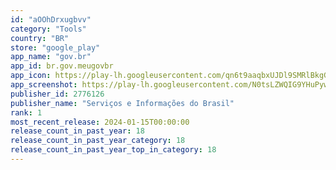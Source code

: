 ```yaml
---
id: "aOOhDrxugbvv"
category: "Tools"
country: "BR"
store: "google_play"
app_name: "gov.br"
app_id: br.gov.meugovbr
app_icon: https://play-lh.googleusercontent.com/qn6t9aaqbxUJDl9SMRlBkgG6SArPRfk_g_m5lyG6SjhpUfiW1PsHuJ6jSuL9GVDqnA
app_screenshot: https://play-lh.googleusercontent.com/N0tsLZWQIG9YHuPywFuaSANwpcaIm4wZrgcVq3qcyCzgIsnAMY_KY1tZ4_uJUpaBRbZj
publisher_id: 2776126
publisher_name: "Serviços e Informações do Brasil"
rank: 1
most_recent_release: 2024-01-15T00:00:00
release_count_in_past_year: 18
release_count_in_past_year_category: 18
release_count_in_past_year_top_in_category: 18
---
```

